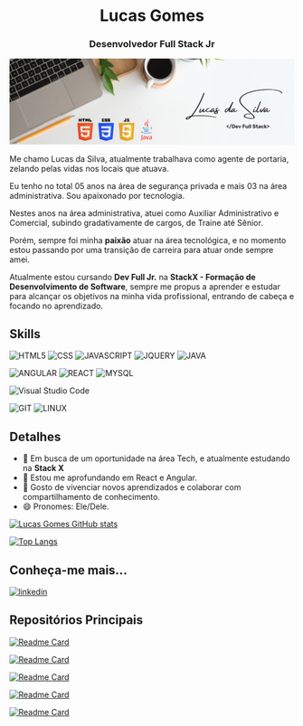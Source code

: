 <h1 align="center">Lucas Gomes</h1>
<h3 align="center">Desenvolvedor Full Stack Jr</h3>

<p align="center">
  <img src="https://github.com/llucasgomes/Perfil-Personalizado/blob/main/images/BannerGitHub.png" alt="Banner's Lucas"/>
</p>


Me chamo Lucas da Silva, atualmente trabalhava como agente de portaria, zelando pelas vidas nos locais que atuava. 

Eu tenho no total 05 anos na área de segurança privada e mais 03 na área administrativa. Sou apaixonado por  tecnologia. 

Nestes anos na área administrativa, atuei como Auxiliar Administrativo e Comercial, subindo gradativamente de cargos, de Traine até Sênior.

Porém, sempre foi minha <strong>paixão</strong>  atuar na área tecnológica, e no momento estou passando por uma transição de carreira para atuar onde sempre amei. 

Atualmente estou cursando <strong>Dev Full Jr.</strong> na <strong>StackX - Formação de Desenvolvimento de Software</strong>,
sempre me propus a aprender e estudar para alcançar os objetivos na minha vida profissional, entrando de cabeça e focando no aprendizado.

## Skills
![HTML5](https://img.shields.io/badge/HTML5-E34F26?style=for-the-badge&logo=html5&logoColor=white)
![CSS](https://img.shields.io/badge/CSS3-1572B6?style=for-the-badge&logo=css3&logoColor=white)
![JAVASCRIPT](https://img.shields.io/badge/JavaScript-F7DF1E?style=for-the-badge&logo=javascript&logoColor=black)
![JQUERY](https://img.shields.io/badge/jQuery-0769AD?style=for-the-badge&logo=jquery&logoColor=white)
![JAVA](https://img.shields.io/badge/Java-ED8B00?style=for-the-badge&logo=java&logoColor=white)

![ANGULAR](https://img.shields.io/badge/Angular-DD0031?style=for-the-badge&logo=angular&logoColor=white)
![REACT](https://img.shields.io/badge/React-20232A?style=for-the-badge&logo=react&logoColor=61DAFB)
![MYSQL](https://img.shields.io/badge/MySQL-00000F?style=for-the-badge&logo=mysql&logoColor=white)

![Visual Studio Code](https://img.shields.io/badge/Visual_Studio-5C2D91?style=for-the-badge&logo=visual%20studio&logoColor=white)

![GIT](https://img.shields.io/badge/Git-E34F26?style=for-the-badge&logo=git&logoColor=white)
![LINUX](https://img.shields.io/badge/Linux-E34F26?style=for-the-badge&logo=linux&logoColor=black)


## Detalhes
- 🔭 Em busca de um oportunidade na área Tech, e atualmente estudando na <strong>Stack X</strong> 
- 🌱 Estou me aprofundando em React e Angular.
- 🤗 Gosto de vivenciar novos aprendizados e colaborar com compartilhamento de conhecimento.
- 😄 Pronomes: Ele/Dele.

[![Lucas Gomes GitHub stats](https://github-readme-stats.vercel.app/api?username=llucasgomes&show_icons=true&theme=dark)](https://github.com/anuraghazra/github-readme-stats)

[![Top Langs](https://github-readme-stats.vercel.app/api/top-langs/?username=llucasgomes&layout=compact&theme=dark)](https://github.com/anuraghazra/github-readme-stats)


## Conheça-me mais...

[<img src='https://img.shields.io/badge/LinkedIn-0077B5?style=for-the-badge&logo=linkedin&logoColor=white' alt='linkedin' height='30'>](https://www.linkedin.com/in/llucasgomess/)



## Repositórios Principais
[![Readme Card](https://github-readme-stats.vercel.app/api/pin/?username=llucasgomes&repo=Lading-Page-iPhone&theme=dark)](https://github.com/llucasgomes/Lading-Page-iPhone)

[![Readme Card](https://github-readme-stats.vercel.app/api/pin/?username=llucasgomes&repo=Tela-Login-BSC&theme=dark)](https://github.com/llucasgomes/Tela-Login-BSC)

[![Readme Card](https://github-readme-stats.vercel.app/api/pin/?username=llucasgomes&repo=portifolio&theme=dark)](https://github.com/llucasgomes/portifolio)

[![Readme Card](https://github-readme-stats.vercel.app/api/pin/?username=llucasgomes&repo=Tela-Login-Star-Wars&theme=dark)](https://github.com/llucasgomes/Tela-Login-Star-Wars)

[![Readme Card](https://github-readme-stats.vercel.app/api/pin/?username=llucasgomes&repo=Site-Sushi&theme=dark)](https://github.com/llucasgomes/Site-Sushi)

